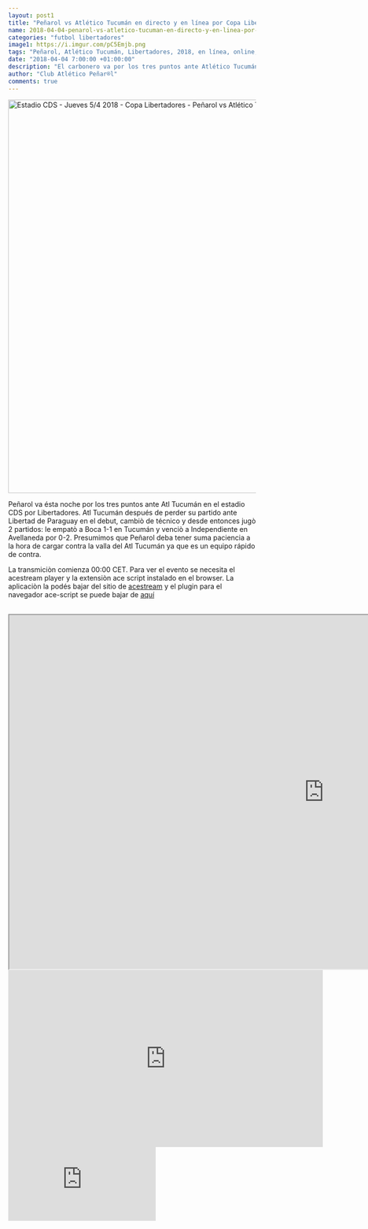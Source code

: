 ```yaml
---
layout: post1
title: "Peñarol vs Atlético Tucumán en directo y en línea por Copa Libertadores"
name: 2018-04-04-penarol-vs-atletico-tucuman-en-directo-y-en-linea-por-copa-libertadores
categories: "futbol libertadores"
image1: https://i.imgur.com/pC5Emjb.png
tags: "Peñarol, Atlético Tucumán, Libertadores, 2018, en línea, online, en directo, HD, acestream"
date: "2018-04-04 7:00:00 +01:00:00"
description: "El carbonero va por los tres puntos ante Atlético Tucumán ésta noche por Copa Libertadores, segui la transmiciòn en vivo online en HD. Para ver el evento se necesita el acestream player y la extensiòn ace script instalado en el browser"
author: "Club Atlético Peñar®l"
comments: true
---
```


<img src="https://i.imgur.com/pC5Emjb.png" width="800px" ALT="Estadio CDS - Jueves 5/4 2018 - Copa Libertadores - Peñarol vs Atlético Tucumán">

<br>

Peñarol va ésta noche por los tres puntos ante Atl Tucumán en el estadio CDS por Libertadores. Atl Tucumán después de perder su partido ante Libertad de Paraguay en el debut, cambiò de técnico y desde entonces jugò 2 partidos: le empatò a Boca 1-1 en Tucumán y venciò a Independiente en Avellaneda por 0-2. Presumimos que Peñarol deba tener suma paciencia a la hora de cargar contra la valla del Atl Tucumán ya que es un equipo rápido de contra.

La transmiciòn comienza 00:00 CET. Para ver el evento se necesita el acestream player y la extensiòn ace script instalado en el browser. La aplicaciòn la podés bajar del sitio de <a href="//acestream.org">acestream</a> y el plugin para el navegador ace-script se puede bajar de <a href="//awe.acestream.me">aquí</a>

<br>

<iframe src="http://acestream.org/embed/13df9c2f92d266cf847178a3818503af84acb9bc?autoplay=1" width="1280" height="720" />

<iframe src="http://torrentstream.org/embed/fc3d3fbf805f6886c7cddb8279048be4b28f85d6" style="width: 640px; height: 360px; border: none; background-color: #000;" meta="auto" autoplay=" true;" frameborder="0"></iframe>

<iframe src="http://torrentstream.org/embed/bfb2eb1447e34976af5810cc2798a3f057f8d9b8" style="width: 640px; height: 360px; border: none; background-color: #000;" meta="auto" autoplay=" true;" frameborder="0"></iframe>

<iframe src="http://acestream.org/embed/fc3d3fbf805f6886c7cddb8279048be4b28f85d6 style="width: 640px; height: 360px; border: none; background-color: #000;" meta="auto" autoplay=" true;" frameborder="0"/>
<iframe src="http://avod.me/play/81045753472790fac4d3ed6145f0410ed17f2e53" style="width: 640px; height: 360px; border: none; background-color: #000;" meta="auto" autoplay=" true;" frameborder="0"></iframe>

